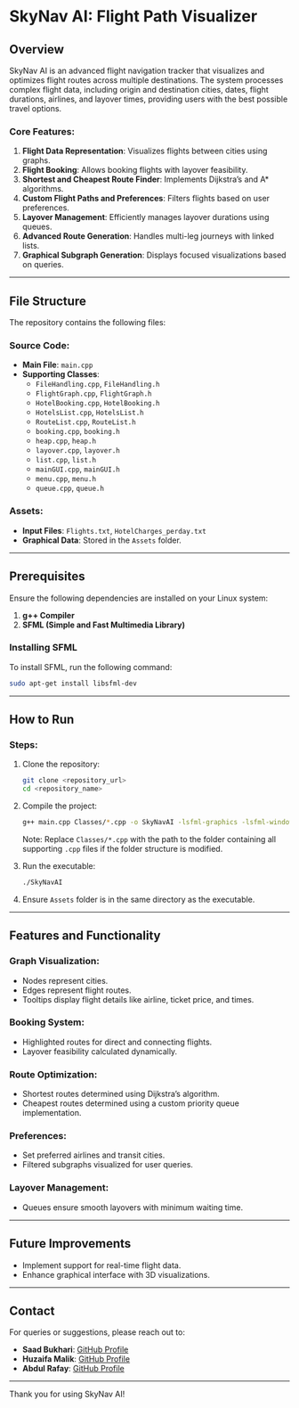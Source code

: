 # SkyNav AI: Flight Path Visualizer

## Overview
SkyNav AI is an advanced flight navigation tracker that visualizes and optimizes flight routes across multiple destinations. The system processes complex flight data, including origin and destination cities, dates, flight durations, airlines, and layover times, providing users with the best possible travel options.

### Core Features:
1. **Flight Data Representation**: Visualizes flights between cities using graphs.
2. **Flight Booking**: Allows booking flights with layover feasibility.
3. **Shortest and Cheapest Route Finder**: Implements Dijkstra’s and A* algorithms.
4. **Custom Flight Paths and Preferences**: Filters flights based on user preferences.
5. **Layover Management**: Efficiently manages layover durations using queues.
6. **Advanced Route Generation**: Handles multi-leg journeys with linked lists.
7. **Graphical Subgraph Generation**: Displays focused visualizations based on queries.

---

## File Structure
The repository contains the following files:

### Source Code:
- **Main File**: `main.cpp`
- **Supporting Classes**:
  - `FileHandling.cpp`, `FileHandling.h`
  - `FlightGraph.cpp`, `FlightGraph.h`
  - `HotelBooking.cpp`, `HotelBooking.h`
  - `HotelsList.cpp`, `HotelsList.h`
  - `RouteList.cpp`, `RouteList.h`
  - `booking.cpp`, `booking.h`
  - `heap.cpp`, `heap.h`
  - `layover.cpp`, `layover.h`
  - `list.cpp`, `list.h`
  - `mainGUI.cpp`, `mainGUI.h`
  - `menu.cpp`, `menu.h`
  - `queue.cpp`, `queue.h`

### Assets:
- **Input Files**: `Flights.txt`, `HotelCharges_perday.txt`
- **Graphical Data**: Stored in the `Assets` folder.

---

## Prerequisites

Ensure the following dependencies are installed on your Linux system:
1. **g++ Compiler**
2. **SFML (Simple and Fast Multimedia Library)**

### Installing SFML
To install SFML, run the following command:
```bash
sudo apt-get install libsfml-dev
```

---

## How to Run

### Steps:
1. Clone the repository:
   ```bash
   git clone <repository_url>
   cd <repository_name>
   ```

2. Compile the project:
   ```bash
   g++ main.cpp Classes/*.cpp -o SkyNavAI -lsfml-graphics -lsfml-window -lsfml-system
   ```
   Note: Replace `Classes/*.cpp` with the path to the folder containing all supporting `.cpp` files if the folder structure is modified.

3. Run the executable:
   ```bash
   ./SkyNavAI
   ```

4. Ensure `Assets` folder is in the same directory as the executable.

---

## Features and Functionality
### Graph Visualization:
- Nodes represent cities.
- Edges represent flight routes.
- Tooltips display flight details like airline, ticket price, and times.

### Booking System:
- Highlighted routes for direct and connecting flights.
- Layover feasibility calculated dynamically.

### Route Optimization:
- Shortest routes determined using Dijkstra’s algorithm.
- Cheapest routes determined using a custom priority queue implementation.

### Preferences:
- Set preferred airlines and transit cities.
- Filtered subgraphs visualized for user queries.

### Layover Management:
- Queues ensure smooth layovers with minimum waiting time.

---

## Future Improvements
- Implement support for real-time flight data.
- Enhance graphical interface with 3D visualizations.

---

## Contact
For queries or suggestions, please reach out to:
- **Saad Bukhari**: [GitHub Profile](https://github.com/saadbukhari00)
- **Huzaifa Malik**: [GitHub Profile](https://github.com/huzzaaaaifa)
- **Abdul Rafay**: [GitHub Profile](https://github.com/abdulrafay1-4)

---

Thank you for using SkyNav AI!
